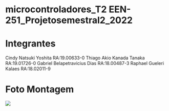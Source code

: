 # microcontroladores_T2 EEN-251_Projetosemestral2_2022

# Integrantes
Cindy Natsuki Yoshita          RA:19.00633-0
Thiago Akio Kanada Tanaka      RA:19.01726-0
Gabriel Belapetravicius Dias   RA:18.00487-3
Raphael Gueleri Kalaes         RA:18.02011-9

# Foto Montagem
<img src="![PHOTO-2022-10-13-16-38-03](https://user-images.githubusercontent.com/79462846/195695695-e9820c59-5031-470d-b3bc-c534cacf752d.jpg)"/>
